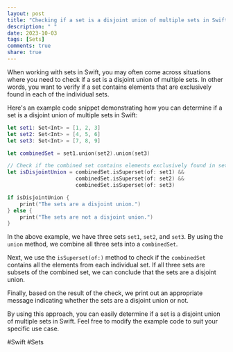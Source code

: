 ```yaml
---
layout: post
title: "Checking if a set is a disjoint union of multiple sets in Swift"
description: " "
date: 2023-10-03
tags: [Sets]
comments: true
share: true
---
```


When working with sets in Swift, you may often come across situations where you need to check if a set is a disjoint union of multiple sets. In other words, you want to verify if a set contains elements that are exclusively found in each of the individual sets.

Here's an example code snippet demonstrating how you can determine if a set is a disjoint union of multiple sets in Swift:

```swift
let set1: Set<Int> = [1, 2, 3]
let set2: Set<Int> = [4, 5, 6]
let set3: Set<Int> = [7, 8, 9]

let combinedSet = set1.union(set2).union(set3)

// Check if the combined set contains elements exclusively found in set1, set2, and set3
let isDisjointUnion = combinedSet.isSuperset(of: set1) &&
                      combinedSet.isSuperset(of: set2) &&
                      combinedSet.isSuperset(of: set3)

if isDisjointUnion {
    print("The sets are a disjoint union.")
} else {
    print("The sets are not a disjoint union.")
}
```

In the above example, we have three sets `set1`, `set2`, and `set3`. By using the `union` method, we combine all three sets into a `combinedSet`.

Next, we use the `isSuperset(of:)` method to check if the `combinedSet` contains all the elements from each individual set. If all three sets are subsets of the combined set, we can conclude that the sets are a disjoint union.

Finally, based on the result of the check, we print out an appropriate message indicating whether the sets are a disjoint union or not.

By using this approach, you can easily determine if a set is a disjoint union of multiple sets in Swift. Feel free to modify the example code to suit your specific use case.

#Swift #Sets